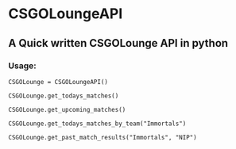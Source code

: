 # CSGOLoungeAPI

## A Quick written CSGOLounge API in python

### Usage:
```
CSGOLounge = CSGOLoungeAPI()

CSGOLounge.get_todays_matches()

CSGOLounge.get_upcoming_matches()

CSGOLounge.get_todays_matches_by_team("Immortals")

CSGOLounge.get_past_match_results("Immortals", "NIP")
```
